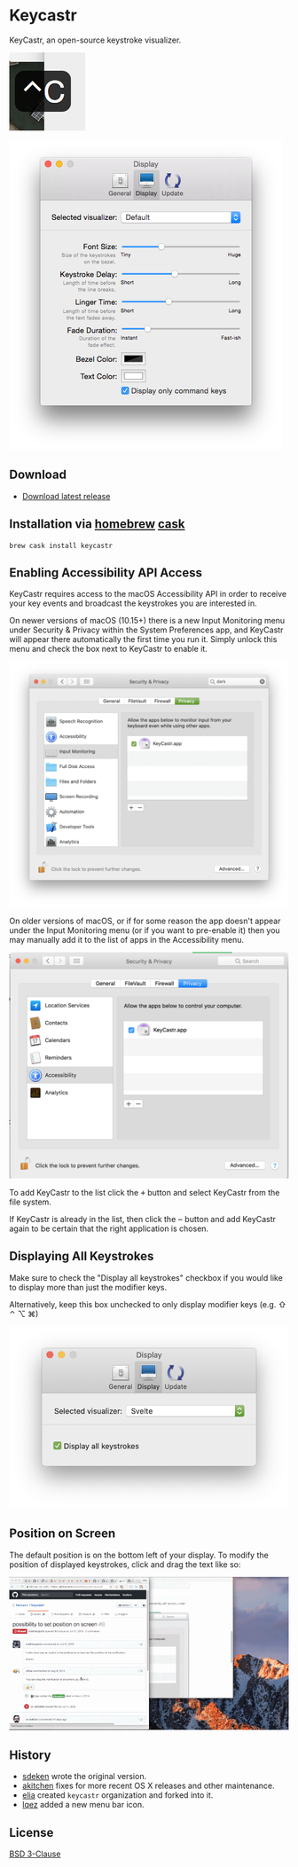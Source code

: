 # Keycastr

KeyCastr, an open-source keystroke visualizer.

![preview](assets/preview.png)

![display preferences](assets/preferences.png)

## Download

 - [Download latest release](https://github.com/keycastr/keycastr/releases)

## Installation via [homebrew](http://brew.sh/) [cask](https://github.com/caskroom/homebrew-cask)

```console
brew cask install keycastr
```

## Enabling Accessibility API Access

KeyCastr requires access to the macOS Accessibility API in order to receive your key events and broadcast the keystrokes you are interested in.

On newer versions of macOS (10.15+) there is a new Input Monitoring menu under Security & Privacy within the System Preferences app, and KeyCastr will appear there automatically the first time you run it. Simply unlock this menu and check the box next to KeyCastr to enable it.

![input_monitoring](assets/input_monitoring.png)

On older versions of macOS, or if for some reason the app doesn't appear under the Input Monitoring menu (or if you want to pre-enable it) then you may manually add it to the list of apps in the Accessibility menu.

![accessibility](assets/accessibility.png)

To add KeyCastr to the list click the <kbd>&plus;</kbd> button and select KeyCastr from the file system.

If KeyCastr is already in the list, then click the <kbd>&minus;</kbd> button and add KeyCastr again to be certain that the right application is chosen.

## Displaying All Keystrokes

Make sure to check the "Display all keystrokes" checkbox if you would like to display more than just the modifier keys.

Alternatively, keep this box unchecked to only display modifier keys (e.g. ⇧ ⌃ ⌥ ⌘)

![display_all_keystrokes](assets/display_all_keystrokes.png)

## Position on Screen

The default position is on the bottom left of your display. To modify the position of displayed keystrokes, click and drag the text like so:

![reposition](assets/reposition.gif)

## History

 - [sdeken](https://github.com/sdeken/keycastr) wrote the original version.
 - [akitchen](https://github.com/akitchen/keycastr) fixes for more recent OS X releases and other maintenance.
 - [elia](https://github.com/elia/keycastr) created `keycastr` organization and forked into it.
 - [lqez](https://github.com/lqez/keycastr) added a new menu bar icon.


## License

[BSD 3-Clause](https://opensource.org/licenses/BSD-3-Clause)
